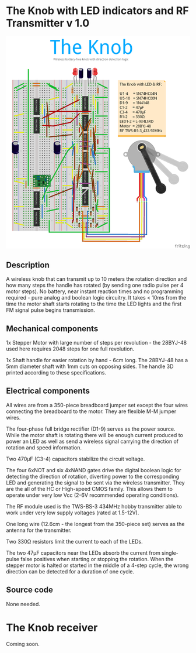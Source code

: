 # The Knob with LED indicators and RF Transmitter v 1.0

![TheKnob_bb](./doc/TheKnob_bb.png)

## Description

A wireless knob that can transmit up to 10 meters the rotation direction and how many steps the handle has rotated (by sending one radio pulse per 4 motor steps). No battery, near instant reaction times and no programming required - pure analog and boolean logic circuitry. It takes < 10ms from the time the motor shaft starts rotating to the time the LED lights and the first FM signal pulse begins transmission.

## Mechanical components

1x Stepper Motor with large number of steps per revolution - the 28BYJ-48 used here requires 2048 steps for one full revolution.

1x Shaft handle for easier rotation by hand - 6cm long. The 28BYJ-48 has a 5mm diameter shaft with 1mm cuts on opposing sides. The handle 3D printed according to these specifications.

## Electrical components

All wires are from a 350-piece breadboard jumper set except the four wires connecting the breadboard to the motor. They are flexible M-M jumper wires.

The four-phase full bridge rectifier (D1-9) serves as the power source. While the motor shaft is rotating there will be enough current produced to power an LED as well as send a wireless signal carrying the direction of rotation and speed information.

Two 470µF (C3-4) capacitors stabilize the circuit voltage.

The four 6xNOT and six 4xNAND gates drive the digital boolean logic for detecting the direction of rotation, diverting power to the corresponding LED and generating the signal to be sent via the wireless transmitter. They are the all of the HC or High-speed CMOS family. This allows them to operate under very low Vcc (2-6V recommended operating conditions).

The RF module used is the TWS-BS-3 434MHz hobby transmitter able to work under very low supply voltages (rated at 1.5-12V).

One long wire (12.6cm - the longest from the 350-piece set) serves as the antenna for the transmitter.

Two 330Ω resistors limit the current to each of the LEDs.

The two 47µF capacitors near the LEDs absorb the current from single-pulse false positives when starting or stopping the rotation. When the stepper motor is halted or started in the middle of a 4-step cycle, the wrong direction can be detected for a duration of one cycle.

## Source code

None needed.

# The Knob receiver

Coming soon.